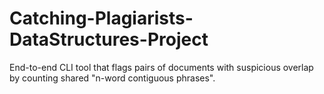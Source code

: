# Catching-Plagiarists-DataStructures-Project
End-to-end CLI tool that flags pairs of documents with suspicious overlap by counting shared "n-word contiguous phrases".

